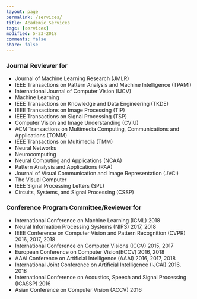 ```yaml
---
layout: page
permalink: /services/
title: Academic Services
tags: [services]
modified: 5-23-2018
comments: false
share: false
---
```


### Journal Reviewer for

* Journal of Machine Learning Research (JMLR)
* IEEE Transactions on Pattern Analysis and Machine Intelligence (TPAMI)
* International Journal of Computer Vision (IJCV)
* Machine Learning
* IEEE Transactions on Knowledge and Data Engineering (TKDE)
* IEEE Transactions on Image Processing (TIP)
* IEEE Transactions on Signal Processing (TSP)
* Computer Vision and Image Understanding (CVIU)
* ACM Transactions on Multimedia Computing, Communications and Applications (TOMM)
* IEEE Transactions on Multimedia (TMM)
* Neural Networks
* Neurocomputing
* Neural Computing and Applications (NCAA)
* Pattern Analysis and Applications (PAA)
* Journal of Visual Communication and Image Representation (JVCI)
* The Visual Computer
* IEEE Signal Processing Letters (SPL)
* Circuits, Systems, and Signal Processing (CSSP)

### Conference Program Committee/Reviewer for

* International Conference on Machine Learning (ICML) 2018
* Neural Information Processing Systems (NIPS) 2017, 2018
* IEEE Conference on Computer Vision and Pattern Recognition (CVPR) 2016, 2017, 2018
* International Conference on Computer Visions (ICCV) 2015, 2017
* European Conference on Computer Vision(ECCV) 2016, 2018
* AAAI Conference on Artificial Intelligence (AAAI) 2016, 2017, 2018
* International Joint Conference on Artificial Intelligence (IJCAI) 2016, 2018
* International Conference on Acoustics, Speech and Signal Processing (ICASSP) 2016
* Asian Conference on Computer Vision (ACCV) 2016

